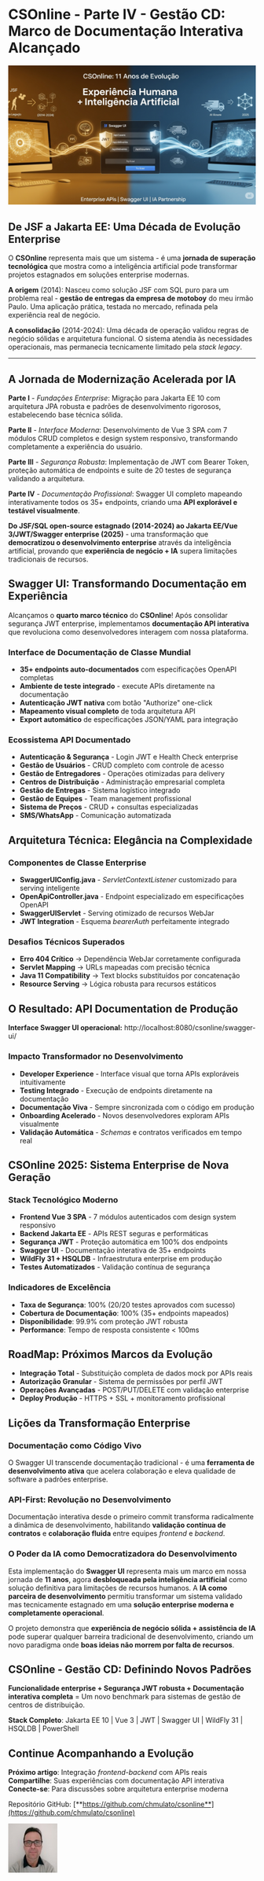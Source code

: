 # CSOnline - Parte IV - Gestão CD: Marco de Documentação Interativa Alcançado

![Swagger UI - Mapeamento Completo da API](/articles/assets/img/2025_08_12_IMAGE_001.png)

## De JSF a Jakarta EE: Uma Década de Evolução Enterprise

O **CSOnline** representa mais que um sistema - é uma **jornada de superação tecnológica** que mostra como a inteligência artificial pode transformar projetos estagnados em soluções enterprise modernas.

**A origem** (2014): Nasceu como solução JSF com SQL puro para um problema real - **gestão de entregas da empresa de motoboy** do meu irmão Paulo. Uma aplicação prática, testada no mercado, refinada pela experiência real de negócio.

**A consolidação** (2014-2024): Uma década de operação validou regras de negócio sólidas e arquitetura funcional. O sistema atendia às necessidades operacionais, mas permanecia tecnicamente limitado pela *stack legacy*.

---

## A Jornada de Modernização Acelerada por IA

**Parte I** - *Fundações Enterprise*: Migração para Jakarta EE 10 com arquitetura JPA robusta e padrões de desenvolvimento rigorosos, estabelecendo base técnica sólida.

**Parte II** - *Interface Moderna*: Desenvolvimento de Vue 3 SPA com 7 módulos CRUD completos e design system responsivo, transformando completamente a experiência do usuário.

**Parte III** - *Segurança Robusta*: Implementação de JWT com Bearer Token, proteção automática de endpoints e suite de 20 testes de segurança validando a arquitetura.

**Parte IV** - *Documentação Profissional*: Swagger UI completo mapeando interativamente todos os 35+ endpoints, criando uma **API explorável e testável visualmente**.

**Do JSF/SQL open-source estagnado (2014-2024) ao Jakarta EE/Vue 3/JWT/Swagger enterprise (2025)** - uma transformação que **democratizou o desenvolvimento enterprise** através da inteligência artificial, provando que **experiência de negócio + IA** supera limitações tradicionais de recursos.

## Swagger UI: Transformando Documentação em Experiência

Alcançamos o **quarto marco técnico** do **CSOnline**! Após consolidar segurança JWT enterprise, implementamos **documentação API interativa** que revoluciona como desenvolvedores interagem com nossa plataforma.

### Interface de Documentação de Classe Mundial

- **35+ endpoints auto-documentados** com especificações OpenAPI completas
- **Ambiente de teste integrado** - execute APIs diretamente na documentação
- **Autenticação JWT nativa** com botão "Authorize" one-click
- **Mapeamento visual completo** de toda arquitetura API
- **Export automático** de especificações JSON/YAML para integração

### Ecossistema API Documentado

- **Autenticação & Segurança** - Login JWT e Health Check enterprise
- **Gestão de Usuários** - CRUD completo com controle de acesso
- **Gestão de Entregadores** - Operações otimizadas para delivery
- **Centros de Distribuição** - Administração empresarial completa
- **Gestão de Entregas** - Sistema logístico integrado
- **Gestão de Equipes** - Team management profissional
- **Sistema de Preços** - CRUD + consultas especializadas
- **SMS/WhatsApp** - Comunicação automatizada

## Arquitetura Técnica: Elegância na Complexidade

### Componentes de Classe Enterprise

- **SwaggerUIConfig.java** - *ServletContextListener* customizado para serving inteligente
- **OpenApiController.java** - Endpoint especializado em especificações OpenAPI
- **SwaggerUIServlet** - Serving otimizado de recursos WebJar
- **JWT Integration** - Esquema *bearerAuth* perfeitamente integrado

### Desafios Técnicos Superados

- **Erro 404 Crítico** → Dependência WebJar corretamente configurada
- **Servlet Mapping** → URLs mapeadas com precisão técnica
- **Java 11 Compatibility** → Text blocks substituídos por concatenação
- **Resource Serving** → Lógica robusta para recursos estáticos

## O Resultado: API Documentation de Produção

**Interface Swagger UI operacional:** http://localhost:8080/csonline/swagger-ui/

### Impacto Transformador no Desenvolvimento

- **Developer Experience** - Interface visual que torna APIs exploráveis intuitivamente
- **Testing Integrado** - Execução de endpoints diretamente na documentação
- **Documentação Viva** - Sempre sincronizada com o código em produção
- **Onboarding Acelerado** - Novos desenvolvedores exploram APIs visualmente
- **Validação Automática** - *Schemas* e contratos verificados em tempo real

## CSOnline 2025: Sistema Enterprise de Nova Geração

### Stack Tecnológico Moderno

- **Frontend Vue 3 SPA** - 7 módulos autenticados com design system responsivo
- **Backend Jakarta EE** - APIs REST seguras e performáticas
- **Segurança JWT** - Proteção automática em 100% dos endpoints
- **Swagger UI** - Documentação interativa de 35+ endpoints
- **WildFly 31 + HSQLDB** - Infraestrutura enterprise em produção
- **Testes Automatizados** - Validação contínua de segurança

### Indicadores de Excelência

- **Taxa de Segurança**: 100% (20/20 testes aprovados com sucesso)
- **Cobertura de Documentação**: 100% (35+ endpoints mapeados)
- **Disponibilidade**: 99.9% com proteção JWT robusta
- **Performance**: Tempo de resposta consistente < 100ms

## RoadMap: Próximos Marcos da Evolução

- **Integração Total** - Substituição completa de dados mock por APIs reais
- **Autorização Granular** - Sistema de permissões por perfil JWT
- **Operações Avançadas** - POST/PUT/DELETE com validação enterprise
- **Deploy Produção** - HTTPS + SSL + monitoramento profissional

## Lições da Transformação Enterprise

### Documentação como Código Vivo

O Swagger UI transcende documentação tradicional - é uma **ferramenta de desenvolvimento ativa** que acelera colaboração e eleva qualidade de software a padrões enterprise.

### API-First: Revolução no Desenvolvimento

Documentação interativa desde o primeiro commit transforma radicalmente a dinâmica de desenvolvimento, habilitando **validação contínua de contratos** e **colaboração fluida** entre equipes *frontend* e *backend*.

### O Poder da IA como Democratizadora do Desenvolvimento

Esta implementação do **Swagger UI** representa mais um marco em nossa jornada de **11 anos**, agora **desbloqueada pela inteligência artificial** como solução definitiva para limitações de recursos humanos. A **IA como parceira de desenvolvimento** permitiu transformar um sistema validado mas tecnicamente estagnado em uma **solução enterprise moderna e completamente operacional**.

O projeto demonstra que **experiência de negócio sólida + assistência de IA** pode superar qualquer barreira tradicional de desenvolvimento, criando um novo paradigma onde **boas ideias não morrem por falta de recursos**.

## CSOnline - Gestão CD: Definindo Novos Padrões

**Funcionalidade enterprise + Segurança JWT robusta + Documentação interativa completa** = Um novo benchmark para sistemas de gestão de centros de distribuição.

**Stack Completo**: Jakarta EE 10 | Vue 3 | JWT | Swagger UI | WildFly 31 | HSQLDB | PowerShell

## Continue Acompanhando a Evolução

**Próximo artigo**: Integração *frontend-backend* com APIs reais  
**Compartilhe**: Suas experiências com documentação API interativa  
**Conecte-se**: Para discussões sobre arquitetura enterprise moderna

Repositório GitHub: [**https://github.com/chmulato/csonline**](https://github.com/chmulato/csonline)

[![Christian Mulato](/articles/assets/img/foto_chri.jpg)](https://www.linkedin.com/in/chmulato/)
